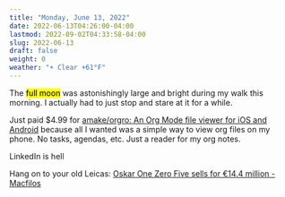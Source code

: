 ```yaml
---
title: "Monday, June 13, 2022"
date: 2022-06-13T04:26:00-04:00
lastmod: 2022-09-02T04:33:58-04:00
slug: 2022-06-13
draft: false
weight: 0
weather: "☀️ Clear +61°F"
---
```


The <mark>full moon</mark> was astonishingly large and bright during my walk this morning. I actually had to just stop and stare at it for a while.

Just paid $4.99 for [amake/orgro: An Org Mode file viewer for iOS and Android](https://github.com/amake/orgro) because all I wanted was a simple way to view org files on my phone. No tasks, agendas, etc. Just a reader for my org notes.

LinkedIn is hell

Hang on to your old Leicas: [Oskar One Zero Five sells for €14.4 million - Macfilos](https://www.macfilos.com/2022/06/13/oskar-one-zero-five-sells-for-144-million/)

[//]: # "Exported with love from a post written in Org mode"
[//]: # "- https://github.com/kaushalmodi/ox-hugo"
